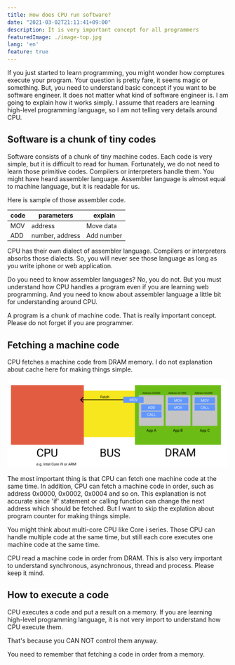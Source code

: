 ```yaml
---
title: How does CPU run software?
date: "2021-03-02T21:11:41+09:00"
description: It is very important concept for all programmers
featuredImage: ./image-top.jpg
lang: 'en'
feature: true
---
```



If you just started to learn programming, you might wonder how comptures execute your program. Your question is pretty fare, it seems magic or something. But, you need to understand basic concept if you want to be software engineer. It does not matter what kind of software engineer is. I am going to explain how it works simply. I assume that readers are learning high-level programming language, so I am not telling very details around CPU.



## Software is a chunk of tiny codes


Software consists of a chunk of tiny machine codes. Each code is very simple, but it is difficult to read for human. Fortunately, we do not need to learn those primitive codes. Compilers or interpreters handle them. You might have heard assembler language. Assembler language is almost equal to machine language, but it is readable for us.

Here is sample of those assembler code. 

| code | parameters |explain |
| ---- | ---- | ---- |
| MOV | address | Move data |
| ADD | number, address | Add number |

CPU has their own dialect of assembler language. Compilers or interpreters absorbs those dialects. So, you will never see those language as long as you write iphone or web application.

Do you need to know assembler languages? No, you do not. But you must understand how CPU handles a program even if you are learning web programming. And you need to know about assembler language a little bit for understanding around CPU.

A program is a chunk of machine code. That is really important concept. Please do not forget if you are programmer.

## Fetching a machine code


CPU fetches a machine code from DRAM memory. I do not explanation about cache here for making things simple.


![image](./cpu.png)


The most important thing is that CPU can fetch one machine code at the same time. In addition, CPU can fetch a machine code in order, such as address 0x0000, 0x0002,  0x0004 and so on. This explanation is not accurate since 'if' statement or calling function can change the next address which should be fetched. But I want to skip the explation about program counter for making things simple. 

You might think about multi-core CPU like Core i series. Those CPU can handle multiple code at the same time, but still each core executes one machine code at the same time.

CPU read a machine code in order from DRAM. This is also very important to understand synchronous, asynchronous, thread and process. Please keep it mind.



## How to execute a code

CPU executes a code and put a result on a memory. If you are learning high-level programming language, it is not very import to understand how CPU execute them.

That's because you CAN NOT control them anyway. 

You need to remember that fetching a code in order from a memory. 






